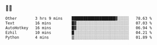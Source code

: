 ### 👨‍💻

<!--START_SECTION:waka-->

```txt
Other        3 hrs 9 mins    ███████████████████▓░░░░░   78.63 %
Text         16 mins         █▓░░░░░░░░░░░░░░░░░░░░░░░   07.03 %
AutoHotkey   16 mins         █▓░░░░░░░░░░░░░░░░░░░░░░░   06.94 %
Ezhil        10 mins         █░░░░░░░░░░░░░░░░░░░░░░░░   04.21 %
Python       4 mins          ▒░░░░░░░░░░░░░░░░░░░░░░░░   01.89 %
```

<!--END_SECTION:waka-->
